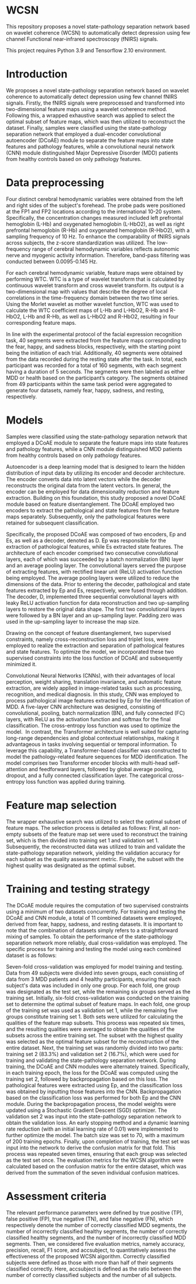 # WCSN
This repository proposes a novel state-pathology separation network based on wavelet coherence (WCSN) to automatically detect depression using few channel Functional near-infrared spectroscopy (fNIRS) signals.

This project requires Python 3.9 and Tensorflow 2.10 environment.

# Introduction
We proposes a novel state-pathology separation network based on wavelet coherence to automatically detect depression using few channel fNIRS signals. Firstly, the fNIRS signals were preprocessed and transformed into two-dimensional feature maps using a wavelet coherence method. Following this, a wrapped exhaustive search was applied to select the optimal subset of feature maps, which was then utilized to reconstruct the dataset. Finally, samples were classified using the state-pathology separation network that employed a dual-encoder convolutional autoencoder (DCoAE) module to separate the feature maps into state features and pathology features, while a convolutional neural network (CNN) module distinguished Major Depressive Disorder (MDD) patients from healthy controls based on only pathology features.

# Data preprocessing
Four distinct cerebral hemodynamic variables were obtained from the left and right sides of the subject's forehead. The probe pads were positioned at the FP1 and FP2 locations according to the international 10-20 system. Specifically, the concentration changes measured included left prefrontal hemoglobin (L-Hb) and oxygenated hemoglobin (L-HbO2), as well as right prefrontal hemoglobin (R-Hb) and oxygenated hemoglobin (R-HbO2), with a sampling frequency of 10 Hz. To enhance the comparability of fNIRS signals across subjects, the z-score standardization was utilized. The low-frequency range of cerebral hemodynamic variables reflects autonomic nerve and myogenic activity information. Therefore, band-pass filtering was conducted between 0.0095-0.145 Hz.

For each cerebral hemodynamic variable, feature maps were obtained by performing WTC. WTC is a type of wavelet transform that is calculated by continuous wavelet transform and cross wavelet transform. Its output is a two-dimensional map with values that describe the degree of local correlations in the time-frequency domain between the two time series. Using the Morlet wavelet as mother wavelet function, WTC was used to calculate the WTC coefficient maps of L-Hb and L-HbO2, R-Hb and R-HbO2, L-Hb and R-Hb, as well as L-HbO2 and R-HbO2, resulting in four corresponding feature maps.

In line with the experimental protocol of the facial expression recognition task, 40 segments were extracted from the feature maps corresponding to the fear, happy, and sadness blocks, respectively, with the starting point being the initiation of each trial. Additionally, 40 segments were obtained from the data recorded during the resting state after the task. In total, each participant was recorded for a total of 160 segments, with each segment having a duration of 5 seconds. The segments were then labeled as either MDD or health based on the participant’s category. The segments obtained from 49 participants within the same task period were aggregated to generate four datasets, namely fear, happy, sadness, and resting, respectively.

# Models
Samples were classified using the state-pathology separation network that employed a DCoAE module to separate the feature maps into state features and pathology features, while a CNN module distinguished MDD patients from healthy controls based on only pathology features.


Autoencoder is a deep learning model that is designed to learn the hidden distribution of input data by utilizing its encoder and decoder architecture. The encoder converts data into latent vectors while the decoder reconstructs the original data from the latent vectors. In general, the encoder can be employed for data dimensionality reduction and feature extraction. Building on this foundation, this study proposed a novel DCoAE module based on feature disentanglement. The DCoAE employed two encoders to extract the pathological and state features from the feature maps separately. Subsequently, only the pathological features were retained for subsequent classification.

Specifically, the proposed DCoAE was composed of two encoders, Ep and Es, as well as a decoder, denoted as D. Ep was responsible for the extraction of pathological features, while Es extracted state features. The architecture of each encoder comprised two consecutive convolutional layers, each of which was succeeded by a batch normalization (BN) layer and an average pooling layer. The convolutional layers served the purpose of extracting features, with rectified linear unit (ReLU) activation function being employed. The average pooling layers were utilized to reduce the dimensions of the data. Prior to entering the decoder, pathological and state features extracted by Ep and Es, respectively, were fused through addition. The decoder, D, implemented three sequential convolutional layers with leaky ReLU activation function for data reconstruction and two up-sampling layers to restore the original data shape. The first two convolutional layers were followed by a BN layer and an up-sampling layer. Padding zero was used in the up-sampling layer to increase the map size.

Drawing on the concept of feature disentanglement, two supervised constraints, namely cross-reconstruction loss and triplet loss, were employed to realize the extraction and separation of pathological features and state features. To optimize the model, we incorporated these two supervised constraints into the loss function of DCoAE and subsequently minimized it.

Convolutional Neural Networks (CNNs), with their advantages of local perception, weight sharing, translation invariance, and automatic feature extraction, are widely applied in image-related tasks such as processing, recognition, and medical diagnosis. In this study, CNN was employed to process pathological image features extracted by Ep for the identification of MDD. A five-layer CNN architecture was designed, consisting of convolutional, pooling, batch normalization (BN), and fully connected (FC) layers, with ReLU as the activation function and softmax for the final classification. The cross-entropy loss function was used to optimize the model.
﻿
In contrast, the Transformer architecture is well suited for capturing long-range dependencies and global contextual relationships, making it advantageous in tasks involving sequential or temporal information. To leverage this capability, a Transformer-based classifier was constructed to model the pathology-related feature sequences for MDD identification. The model comprises two Transformer encoder blocks with multi-head self-attention and feedforward layers, followed by global average pooling, dropout, and a fully connected classification layer. The categorical cross-entropy loss function was applied during training.

# Feature map selection
The wrapper exhaustive search was utilized to select the optimal subset of feature maps. The selection process is detailed as follows:
First, all non-empty subsets of the feature map set were used to reconstruct the training set, which is then divided into training set 1 and validation set 1. Subsequently, the reconstructed data was utilized to train and validate the state-pathology separation network, yielding the validation accuracy for each subset as the quality assessment metric. Finally, the subset with the highest quality was designated as the optimal subset.

# Training and testing strategy
The DCoAE module requires the computation of two supervised constraints using a minimum of two datasets concurrently. For training and testing the DCoAE and CNN module, a total of 11 combined datasets were employed, derived from fear, happy, sadness, and resting datasets. It is important to note that the combination of datasets simply refers to a straightforward mixing of samples. To obtain the performance of the state-pathology separation network more reliably, dual cross-validation was employed. The specific process for training and testing the model using each combined dataset is as follows:

Seven-fold cross-validation was employed for model training and testing. Data from 49 subjects were divided into seven groups, each consisting of data from 3 MDD patients and 4 healthy participants, ensuring that each subject's data was included in only one group. For each fold, one group was designated as the test set, while the remaining six groups served as the training set. Initially, six-fold cross-validation was conducted on the training set to determine the optimal subset of feature maps. In each fold, one group of the training set was used as validation set 1, while the remaining five groups constitute training set 1. Both sets were utilized for calculating the qualities of the feature map subsets. This process was repeated six times, and the resulting qualities were averaged to obtain the qualities of the subsets across the entire training set. The subset with the highest quality was selected as the optimal feature subset for the reconstruction of the entire dataset. Next, the training set was randomly divided into two parts: training set 2 (83.3%) and validation set 2 (16.7%), which were used for training and validating the state-pathology separation network. During training, the DCoAE and CNN modules were alternately trained. Specifically, in each training epoch, the loss for the DCoAE was computed using the training set 2, followed by backpropagation based on this loss. The pathological features were extracted using Ep, and the classification loss was obtained by inputting those features into the CNN. Backpropagation based on the classification loss was performed for both Ep and the CNN module. During the backpropagation process, the model weights were updated using a Stochastic Gradient Descent (SGD) optimizer. The validation set 2 was input into the state-pathology separation network to obtain the validation loss. An early stopping method and a dynamic learning rate reduction (with an initial learning rate of 0.01) were implemented to further optimize the model. The batch size was set to 70, with a maximum of 200 training epochs. Finally, upon completion of training, the test set was input into the network to derive the confusion matrix for that fold. This process was repeated seven times, ensuring that each group was selected as the test set once. The evaluation metrics for the WCSN algorithm were calculated based on the confusion matrix for the entire dataset, which was derived from the summation of the seven individual confusion matrices.

# Assessment criteria
The relevant performance parameters were defined by true positive (TP), false positive (FP), true negative (TN), and false negative (FN), which respectively denote the number of correctly classified MDD segments, the number of incorrectly classified healthy segments, the number of correctly classified healthy segments, and the number of incorrectly classified MDD segments. Then, we considered five evaluation metrics, namely accuracy, precision, recall, F1 score, and accsubject, to quantitatively assess the effectiveness of the proposed WCSN algorithm. Correctly classified subjects were defined as those with more than half of their segments classified correctly. Here, accsubject is defined as the ratio between the number of correctly classified subjects and the number of all subjects.
